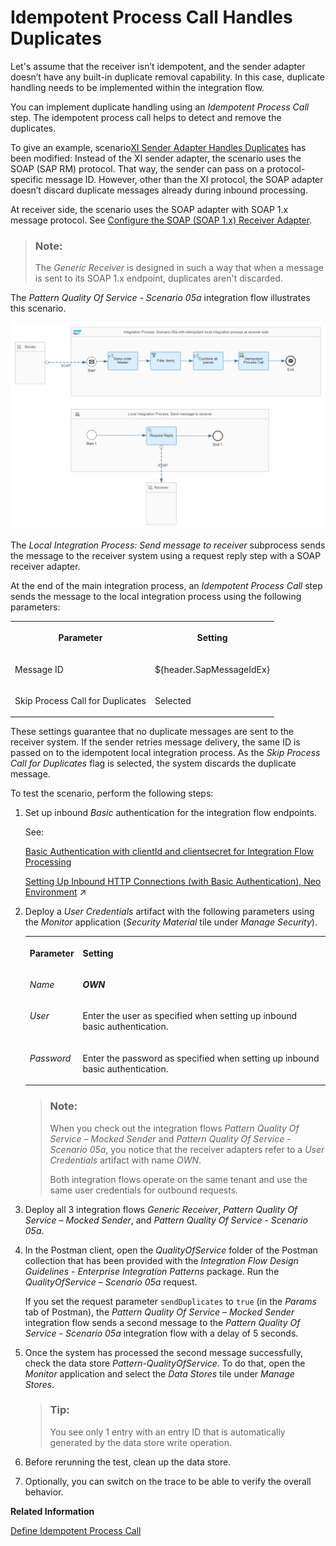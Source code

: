 <!-- loioda18f7332adc49a6b6999cf0934822ae -->

# Idempotent Process Call Handles Duplicates

Let's assume that the receiver isn’t idempotent, and the sender adapter doesn’t have any built-in duplicate removal capability. In this case, duplicate handling needs to be implemented within the integration flow.

You can implement duplicate handling using an *Idempotent Process Call* step. The idempotent process call helps to detect and remove the duplicates.

To give an example, scenario[XI Sender Adapter Handles Duplicates](xi-sender-adapter-handles-duplicates-7c9a0fd.md) has been modified: Instead of the XI sender adapter, the scenario uses the SOAP \(SAP RM\) protocol. That way, the sender can pass on a protocol-specific message ID. However, other than the XI protocol, the SOAP adapter doesn’t discard duplicate messages already during inbound processing.

At receiver side, the scenario uses the SOAP adapter with SOAP 1.x message protocol. See [Configure the SOAP \(SOAP 1.x\) Receiver Adapter](configure-the-soap-soap-1-x-receiver-adapter-57f7b34.md).

> ### Note:  
> The *Generic Receiver* is designed in such a way that when a message is sent to its SOAP 1.x endpoint, duplicates aren't discarded.

The *Pattern Quality Of Service - Scenario 05a* integration flow illustrates this scenario.

 ![](images/Integration_Flow_05a_idempotant_process_call_8047f70.png) 

The *Local Integration Process: Send message to receiver* subprocess sends the message to the receiver system using a request reply step with a SOAP receiver adapter.

At the end of the main integration process, an *Idempotent Process Call* step sends the message to the local integration process using the following parameters:

<a name="loioda18f7332adc49a6b6999cf0934822ae__table_us3_tym_hsb"/>


<table>
<tr>
<th valign="top">

Parameter



</th>
<th valign="top">

Setting



</th>
</tr>
<tr>
<td valign="top">

Message ID



</td>
<td valign="top">

$\{header.SapMessageIdEx\}



</td>
</tr>
<tr>
<td valign="top">

Skip Process Call for Duplicates



</td>
<td valign="top">

Selected



</td>
</tr>
</table>

These settings guarantee that no duplicate messages are sent to the receiver system. If the sender retries message delivery, the same ID is passed on to the idempotent local integration process. As the *Skip Process Call for Duplicates* flag is selected, the system discards the duplicate message.

To test the scenario, perform the following steps:

1.  Set up inbound *Basic* authentication for the integration flow endpoints.

    See:

    [Basic Authentication with clientId and clientsecret for Integration Flow Processing](../40-RemoteSystems/basic-authentication-with-clientid-and-clientsecret-for-integration-flow-processing-647eeb3.md)

    [Setting Up Inbound HTTP Connections (with Basic Authentication), Neo Environment](https://help.sap.com/viewer/368c481cd6954bdfa5d0435479fd4eaf/IAT/en-US/391c45cfcd0f4435952ab085283b7f7d.html "") :arrow_upper_right:

2.  Deploy a *User Credentials* artifact with the following parameters using the *Monitor* application \(*Security Material* tile under *Manage Security*\).


    <table>
    <tr>
    <th valign="top">

    Parameter


    
    </th>
    <th valign="top">

    Setting


    
    </th>
    </tr>
    <tr>
    <td valign="top">

    *Name*


    
    </td>
    <td valign="top">

    ***OWN***


    
    </td>
    </tr>
    <tr>
    <td valign="top">

    *User*


    
    </td>
    <td valign="top">

    Enter the user as specified when setting up inbound basic authentication.


    
    </td>
    </tr>
    <tr>
    <td valign="top">

    *Password*


    
    </td>
    <td valign="top">

    Enter the password as specified when setting up inbound basic authentication.


    
    </td>
    </tr>
    </table>
    
    > ### Note:  
    > When you check out the integration flows *Pattern Quality Of Service – Mocked Sender* and *Pattern Quality Of Service - Scenario 05a*, you notice that the receiver adapters refer to a *User Credentials* artifact with name *OWN*.
    > 
    > Both integration flows operate on the same tenant and use the same user credentials for outbound requests.

3.  Deploy all 3 integration flows *Generic Receiver*, *Pattern Quality Of Service – Mocked Sender*, and *Pattern Quality Of Service - Scenario 05a*.
4.  In the Postman client, open the *QualityOfService* folder of the Postman collection that has been provided with the *Integration Flow Design Guidelines - Enterprise Integration Patterns* package. Run the *QualityOfService – Scenario 05a* request.

    If you set the request parameter `sendDuplicates` to `true` \(in the *Params* tab of Postman\), the *Pattern Quality Of Service – Mocked Sender* integration flow sends a second message to the *Pattern Quality Of Service - Scenario 05a* integration flow with a delay of 5 seconds.

5.  Once the system has processed the second message successfully, check the data store *Pattern-QualityOfService*. To do that, open the *Monitor* application and select the *Data Stores* tile under *Manage Stores*.

    > ### Tip:  
    > You see only 1 entry with an entry ID that is automatically generated by the data store write operation.

6.  Before rerunning the test, clean up the data store.
7.  Optionally, you can switch on the trace to be able to verify the overall behavior.

**Related Information**  


[Define Idempotent Process Call](define-idempotent-process-call-84c85d7.md "Execute a process call step to check if an incoming message was already processed, and skip the processing of this message.")

